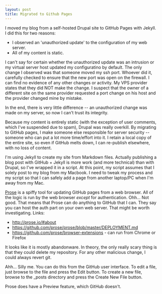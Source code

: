 ```yaml
---
layout: post
title: Migrated to Github Pages
---
```

I moved my blog from a self-hosted Drupal site to GitHub Pages with Jekyll.  I did this for two reasons:

* I observed an 'unauthorized update' to the configuration of my web server.
* All of my content is static.

I can't say for certain whether the unauthorized update was an intrusion or my virtual server host updated my configuratino by default.  The only change I observed was that someone moved my ssh port.  Whoever did it, carefully checked to ensure that the new port was open on the firewall.  I can find no evidence of any other changes or activity.  My VPS provider states that they did NOT make the change.  I suspect that the owner of a different site on the same provider requested a port change on his host and the provider changed mine by mistake.

In the end, there is very little difference -- an unauthorized change was made on my server, so now I can't trust its integrity.

Because my content is entirely static (with the exception of user comments, which I've suspended due to spam), Drupal was really overkill.  By migrating to GitHub pages, I make someone else responsible for server security -- someone who can put a lot more time/effort into it.  I retain a local copy of the entire site, so even if GitHub melts down, I can re-publish elsewhere, with no loss of content.

I'm using Jekyll to create my site from Markdown files.  Actually publishing a blog post with GitHub + Jekyll is more work (and more technical) than with Drupal, so I've wrapped it in a script. At this point, my script assumes that I solely post to my blog from my Macbook.  I need to tweak my process and my script so that I can safely add a page from another laptop/PC when I'm away from my Mac.

[Prose](http://prose.io/#about) is a spiffy tool for updating GitHub pages from a web browser.  All of the logic is run by the web browser *except* for authentication.  Ohh... Not good. That means that Prose can do anything to GitHub that I can.  They say you can host the auth part on your own web server.  That might be worth investigating.  Links:

* http://prose.io/#about
* https://github.com/prose/prose/blob/master/DEPLOYMENT.md
* https://github.com/prose/browser-extensions - can run from Chrome or Firefox

It looks like it is mostly abandonware.  In theory, the only really scary thing  is that they could delete my repository.  For any other malicious change, I could always revert git.

Ahh... Silly me.  You can do this from the GitHub user interface.  To edit a file, just browse to the file and press the Edit button.  To create a new file, browse to the _posts directory and press the Create New File button.

Prose does have a Preview feature, which GitHub doesn't.
